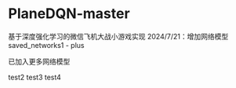 # PlaneDQN-master
基于深度强化学习的微信飞机大战小游戏实现
2024/7/21：增加网络模型saved_networks1 - plus

已加入更多网络模型

test2
test3
test4